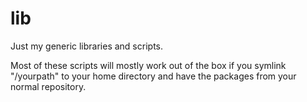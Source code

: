 lib
===

Just my generic libraries and scripts.

Most of these scripts will mostly work out of the box if you symlink "/yourpath" to your home directory and have the packages from your normal repository.
